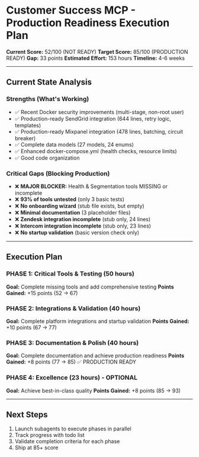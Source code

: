 # Customer Success MCP - Production Readiness Execution Plan

**Current Score:** 52/100 (NOT READY)
**Target Score:** 85/100 (PRODUCTION READY)
**Gap:** 33 points
**Estimated Effort:** 153 hours
**Timeline:** 4-6 weeks

---

## Current State Analysis

### Strengths (What's Working)
- ✅ Recent Docker security improvements (multi-stage, non-root user)
- ✅ Production-ready SendGrid integration (644 lines, retry logic, templates)
- ✅ Production-ready Mixpanel integration (478 lines, batching, circuit breaker)
- ✅ Complete data models (27 models, 24 enums)
- ✅ Enhanced docker-compose.yml (health checks, resource limits)
- ✅ Good code organization

### Critical Gaps (Blocking Production)
- ❌ **MAJOR BLOCKER:** Health & Segmentation tools MISSING or incomplete
- ❌ **93% of tools untested** (only 3 basic tests)
- ❌ **No onboarding wizard** (stub file exists, but empty)
- ❌ **Minimal documentation** (3 placeholder files)
- ❌ **Zendesk integration incomplete** (stub only, 24 lines)
- ❌ **Intercom integration incomplete** (stub only, 23 lines)
- ❌ **No startup validation** (basic version check only)

---

## Execution Plan

### PHASE 1: Critical Tools & Testing (50 hours)
**Goal:** Complete missing tools and add comprehensive testing
**Points Gained:** +15 points (52 → 67)

### PHASE 2: Integrations & Validation (40 hours)
**Goal:** Complete platform integrations and startup validation
**Points Gained:** +10 points (67 → 77)

### PHASE 3: Documentation & Polish (40 hours)
**Goal:** Complete documentation and achieve production readiness
**Points Gained:** +8 points (77 → 85) ✅ PRODUCTION READY

### PHASE 4: Excellence (23 hours) - OPTIONAL
**Goal:** Achieve best-in-class quality
**Points Gained:** +8 points (85 → 93)

---

## Next Steps

1. Launch subagents to execute phases in parallel
2. Track progress with todo list
3. Validate completion criteria for each phase
4. Ship at 85+ score

